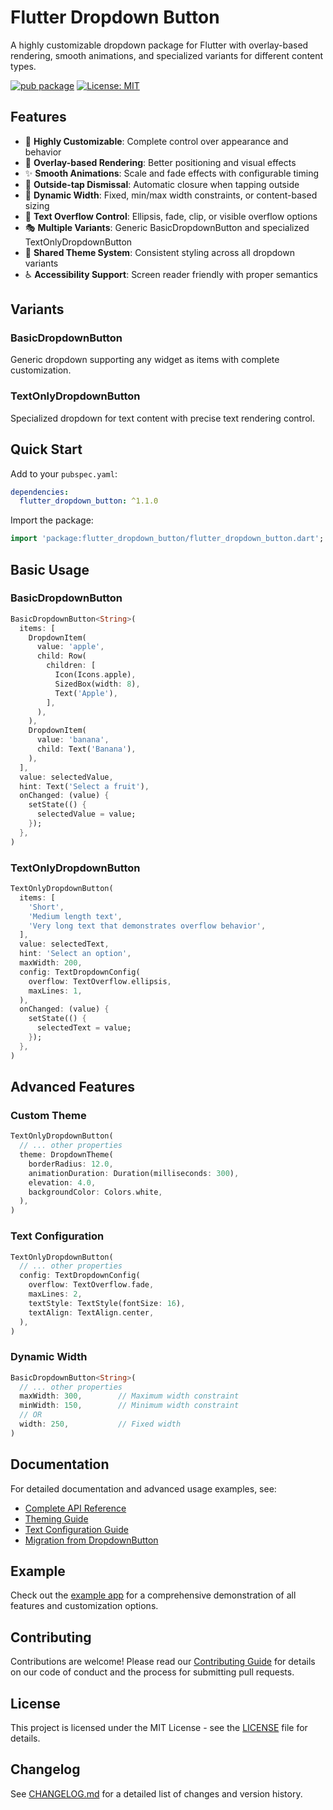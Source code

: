 # Flutter Dropdown Button

A highly customizable dropdown package for Flutter with overlay-based rendering, smooth animations, and specialized variants for different content types.

[![pub package](https://img.shields.io/pub/v/flutter_dropdown_button.svg)](https://pub.dev/packages/flutter_dropdown_button)
[![License: MIT](https://img.shields.io/badge/License-MIT-yellow.svg)](https://opensource.org/licenses/MIT)

## Features

- 🎨 **Highly Customizable**: Complete control over appearance and behavior
- 📱 **Overlay-based Rendering**: Better positioning and visual effects
- ✨ **Smooth Animations**: Scale and fade effects with configurable timing
- 🎯 **Outside-tap Dismissal**: Automatic closure when tapping outside
- 📏 **Dynamic Width**: Fixed, min/max width constraints, or content-based sizing
- 📝 **Text Overflow Control**: Ellipsis, fade, clip, or visible overflow options
- 🎭 **Multiple Variants**: Generic BasicDropdownButton and specialized TextOnlyDropdownButton
- 🎨 **Shared Theme System**: Consistent styling across all dropdown variants
- ♿ **Accessibility Support**: Screen reader friendly with proper semantics

## Variants

### BasicDropdownButton
Generic dropdown supporting any widget as items with complete customization.

### TextOnlyDropdownButton
Specialized dropdown for text content with precise text rendering control.

## Quick Start

Add to your `pubspec.yaml`:

```yaml
dependencies:
  flutter_dropdown_button: ^1.1.0
```

Import the package:

```dart
import 'package:flutter_dropdown_button/flutter_dropdown_button.dart';
```

## Basic Usage

### BasicDropdownButton

```dart
BasicDropdownButton<String>(
  items: [
    DropdownItem(
      value: 'apple',
      child: Row(
        children: [
          Icon(Icons.apple),
          SizedBox(width: 8),
          Text('Apple'),
        ],
      ),
    ),
    DropdownItem(
      value: 'banana',
      child: Text('Banana'),
    ),
  ],
  value: selectedValue,
  hint: Text('Select a fruit'),
  onChanged: (value) {
    setState(() {
      selectedValue = value;
    });
  },
)
```

### TextOnlyDropdownButton

```dart
TextOnlyDropdownButton(
  items: [
    'Short',
    'Medium length text',
    'Very long text that demonstrates overflow behavior',
  ],
  value: selectedText,
  hint: 'Select an option',
  maxWidth: 200,
  config: TextDropdownConfig(
    overflow: TextOverflow.ellipsis,
    maxLines: 1,
  ),
  onChanged: (value) {
    setState(() {
      selectedText = value;
    });
  },
)
```

## Advanced Features

### Custom Theme

```dart
TextOnlyDropdownButton(
  // ... other properties
  theme: DropdownTheme(
    borderRadius: 12.0,
    animationDuration: Duration(milliseconds: 300),
    elevation: 4.0,
    backgroundColor: Colors.white,
  ),
)
```

### Text Configuration

```dart
TextOnlyDropdownButton(
  // ... other properties
  config: TextDropdownConfig(
    overflow: TextOverflow.fade,
    maxLines: 2,
    textStyle: TextStyle(fontSize: 16),
    textAlign: TextAlign.center,
  ),
)
```

### Dynamic Width

```dart
BasicDropdownButton<String>(
  // ... other properties
  maxWidth: 300,        // Maximum width constraint
  minWidth: 150,        // Minimum width constraint
  // OR
  width: 250,           // Fixed width
)
```

## Documentation

For detailed documentation and advanced usage examples, see:

- [Complete API Reference](documentation/api_reference.md)
- [Theming Guide](documentation/theming.md)
- [Text Configuration Guide](documentation/text_configuration.md)
- [Migration from DropdownButton](documentation/migration.md)

## Example

Check out the [example app](example/) for a comprehensive demonstration of all features and customization options.

## Contributing

Contributions are welcome! Please read our [Contributing Guide](CONTRIBUTING.md) for details on our code of conduct and the process for submitting pull requests.

## License

This project is licensed under the MIT License - see the [LICENSE](LICENSE) file for details.

## Changelog

See [CHANGELOG.md](CHANGELOG.md) for a detailed list of changes and version history.